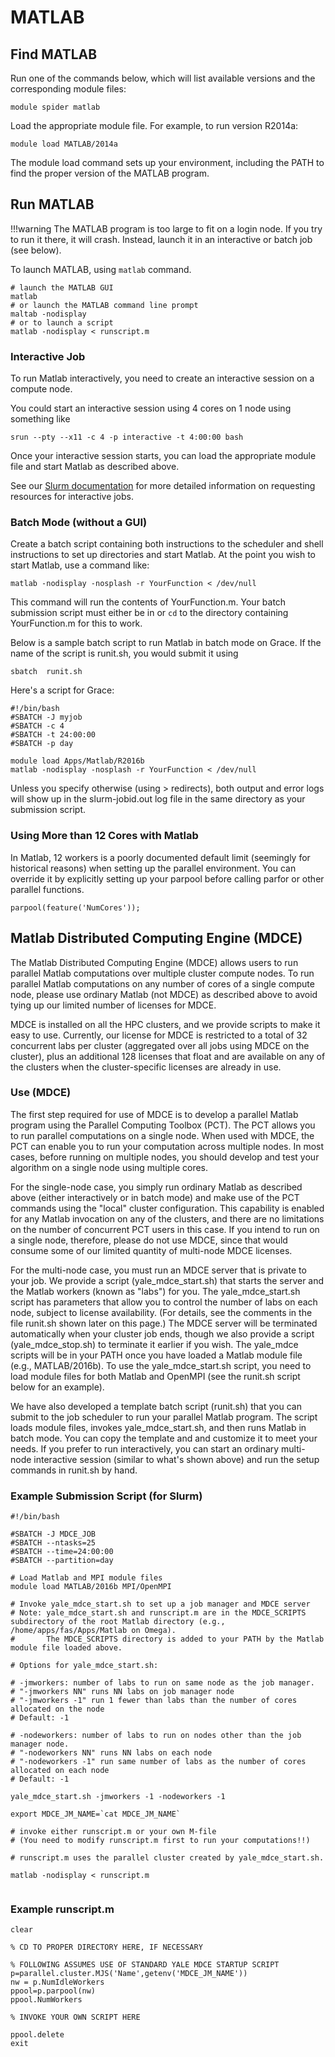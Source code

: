 # MATLAB

## Find MATLAB

Run one of the commands below, which will list available versions and the corresponding module files:

```
module spider matlab
```

Load the appropriate module file. For example, to run version R2014a:

```
module load MATLAB/2014a
```

The module load command sets up your environment, including the PATH to find the proper version of the MATLAB program.

## Run MATLAB

!!!warning
    The MATLAB program is too large to fit on a login node. If you try to run it there, it will crash. Instead, launch it in an interactive or batch job (see below).

To launch MATLAB, using `matlab` command.

```
# launch the MATLAB GUI
matlab
# or launch the MATLAB command line prompt
maltab -nodisplay
# or to launch a script
matlab -nodisplay < runscript.m
```

### Interactive Job

To run Matlab interactively, you need to create an interactive session on a compute node.

You could start an interactive session using 4 cores on 1 node using something like

```
srun --pty --x11 -c 4 -p interactive -t 4:00:00 bash

```

Once your interactive session starts, you can load the appropriate module file and start Matlab as described above.

See our [Slurm documentation](/clusters-at-yale/job-scheduling) for more detailed information on requesting resources for interactive jobs.

### Batch Mode (without a GUI)

Create a batch script containing both instructions to the scheduler and shell instructions to set up directories and start Matlab. At the point you wish to start Matlab, use a command like:

```
matlab -nodisplay -nosplash -r YourFunction < /dev/null

```

This command will run the contents of YourFunction.m. Your batch submission script must either be in or `cd` to the directory containing YourFunction.m for this to work.

Below is a sample batch script to run Matlab in batch mode on Grace. If the name of the script is runit.sh, you would submit it using

```
sbatch  runit.sh
```

Here's a script for Grace:

```
#!/bin/bash
#SBATCH -J myjob
#SBATCH -c 4
#SBATCH -t 24:00:00
#SBATCH -p day

module load Apps/Matlab/R2016b
matlab -nodisplay -nosplash -r YourFunction < /dev/null

```

Unless you specify otherwise (using > redirects), both output and error logs will show up in the slurm-jobid.out log file in the same directory as your submission script.

### Using More than 12 Cores with Matlab

In Matlab, 12 workers is a poorly documented default limit (seemingly for historical reasons) when setting up the parallel environment. You can override it by explicitly setting up your parpool before calling parfor or other parallel functions.

```
parpool(feature('NumCores'));
```

## Matlab Distributed Computing Engine (MDCE)

The Matlab Distributed Computing Engine (MDCE) allows users to run parallel Matlab computations over multiple cluster compute nodes. To run parallel Matlab computations on any number of cores of a single compute node, please use ordinary Matlab (not MDCE) as described above to avoid tying up our limited number of licenses for MDCE.

MDCE is installed on all the HPC clusters, and we provide scripts to make it easy to use. Currently, our license for MDCE is restricted to a total of 32 concurrent labs per cluster (aggregated over all jobs using MDCE on the cluster), plus an additional 128 licenses that float and are available on any of the clusters when the cluster-specific licenses are already in use.

### Use (MDCE)

The first step required for use of MDCE is to develop a parallel Matlab program using the Parallel Computing Toolbox (PCT). The PCT allows you to run parallel computations on a single node. When used with MDCE, the PCT can enable you to run your computation across multiple nodes. In most cases, before running on multiple nodes, you should develop and test your algorithm on a single node using multiple cores.

For the single-node case, you simply run ordinary Matlab as described above (either interactively or in batch mode) and make use of the PCT commands using the "local" cluster configuration. This capability is enabled for any Matlab invocation on any of the clusters, and there are no limitations on the number of concurrent PCT users in this case. If you intend to run on a single node, therefore, please do not use MDCE, since that would consume some of our limited quantity of multi-node MDCE licenses.

For the multi-node case, you must run an MDCE server that is private to your job. We provide a script (yale_mdce_start.sh) that starts the server and the Matlab workers (known as "labs") for you. The yale_mdce_start.sh script has parameters that allow you to control the number of labs on each node, subject to license availability. (For details, see the comments in the file runit.sh shown later on this page.) The MDCE server will be terminated automatically when your cluster job ends, though we also provide a script (yale_mdce_stop.sh) to terminate it earlier if you wish. The yale_mdce scripts will be in your PATH once you have loaded a Matlab module file (e.g., MATLAB/2016b). To use the yale_mdce_start.sh script, you need to load module files for both Matlab and OpenMPI (see the runit.sh script below for an example).

We have also developed a template batch script (runit.sh) that you can submit to the job scheduler to run your parallel Matlab program. The script loads module files, invokes yale_mdce_start.sh, and then runs Matlab in batch mode. You can copy the template and and customize it to meet your needs. If you prefer to run interactively, you can start an ordinary multi-node interactive session (similar to what's shown above) and run the setup commands in runit.sh by hand.

### Example Submission Script (for Slurm)

```
#!/bin/bash

#SBATCH -J MDCE_JOB
#SBATCH --ntasks=25
#SBATCH --time=24:00:00
#SBATCH --partition=day

# Load Matlab and MPI module files
module load MATLAB/2016b MPI/OpenMPI

# Invoke yale_mdce_start.sh to set up a job manager and MDCE server
# Note: yale_mdce_start.sh and runscript.m are in the MDCE_SCRIPTS subdirectory of the root Matlab directory (e.g., /home/apps/fas/Apps/Matlab on Omega).
#       The MDCE_SCRIPTS directory is added to your PATH by the Matlab module file loaded above.

# Options for yale_mdce_start.sh:

# -jmworkers: number of labs to run on same node as the job manager.
# "-jmworkers NN" runs NN labs on job manager node
# "-jmworkers -1" run 1 fewer than labs than the number of cores allocated on the node
# Default: -1

# -nodeworkers: number of labs to run on nodes other than the job manager node.
# "-nodeworkers NN" runs NN labs on each node
# "-nodeworkers -1" run same number of labs as the number of cores allocated on each node
# Default: -1

yale_mdce_start.sh -jmworkers -1 -nodeworkers -1

export MDCE_JM_NAME=`cat MDCE_JM_NAME`

# invoke either runscript.m or your own M-file
# (You need to modify runscript.m first to run your computations!!)

# runscript.m uses the parallel cluster created by yale_mdce_start.sh.

matlab -nodisplay < runscript.m


```

### Example runscript.m

```
clear

% CD TO PROPER DIRECTORY HERE, IF NECESSARY

% FOLLOWING ASSUMES USE OF STANDARD YALE MDCE STARTUP SCRIPT
p=parallel.cluster.MJS('Name',getenv('MDCE_JM_NAME'))
nw = p.NumIdleWorkers
ppool=p.parpool(nw)
ppool.NumWorkers

% INVOKE YOUR OWN SCRIPT HERE

ppool.delete
exit
```